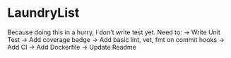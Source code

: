 # LaundryList

Because doing this in a hurry, I don't write test yet.
Need to:
-> Write Unit Test
-> Add coverage badge
-> Add basic lint, vet, fmt on commit hooks
-> Add CI
-> Add Dockerfile
-> Update Readme
